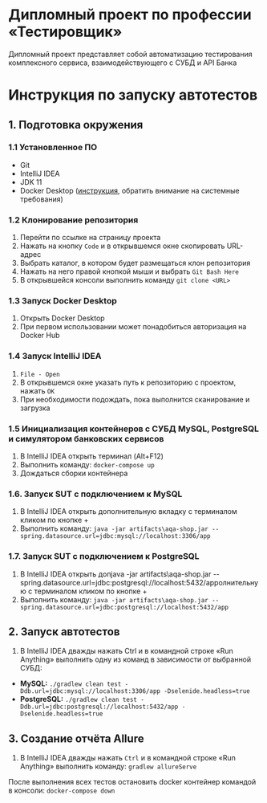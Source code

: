 # Дипломный проект по профессии «Тестировщик»

Дипломный проект представляет собой автоматизацию тестирования комплексного сервиса, взаимодействующего с СУБД и API Банка

# Инструкция по запуску автотестов
## 1. Подготовка окружения
### 1.1 Установленное ПО
- Git
- IntelliJ IDEA
- JDK 11
- Docker Desktop ([инструкция](https://github.com/netology-code/aqa-homeworks/blob/master/docker/installation.md), обратить внимание на системные требования)

### 1.2 Клонирование репозитория
1. Перейти по ссылке на страницу проекта
2. Нажать на кнопку `Code` и в открывшемся окне скопировать URL-адрес
3. Выбрать каталог, в котором будет размещаться клон репозитория
4. Нажать на него правой кнопкой мыши и выбрать `Git Bash Here`
5. В открывшейся консоли выполнить команду `git clone <URL>`

### 1.3 Запуск Docker Desktop
1. Открыть Docker Desktop
2. При первом использовании может понадобиться авторизация на Docker Hub

### 1.4 Запуск IntelliJ IDEA
1. `File - Open`
2. В открывшемся окне указать путь к репозиторию с проектом, нажать `ОК`
3. При необходимости подождать, пока выполнится сканирование и загрузка

### 1.5 Инициализация контейнеров с СУБД MySQL, PostgreSQL и симулятором банковских сервисов
1. В IntelliJ IDEA открыть терминал (Alt+F12)
2. Выполнить команду: `docker-compose up`
3. Дождаться сборки контейнера

### 1.6. Запуск SUT с подключением к MySQL
1. В IntelliJ IDEA открыть дополнительную вкладку с терминалом кликом по кнопке +
2. Выполнить команду: `java -jar artifacts\aqa-shop.jar --spring.datasource.url=jdbc:mysql://localhost:3306/app`

### 1.7. Запуск SUT с подключением к PostgreSQL
1. В IntelliJ IDEA открыть допjava -jar artifacts\aqa-shop.jar --spring.datasource.url=jdbc:postgresql://localhost:5432/appолнительную с терминалом кликом по кнопке +
2. Выполнить команду: `java -jar artifacts\aqa-shop.jar --spring.datasource.url=jdbc:postgresql://localhost:5432/app`

## 2. Запуск автотестов
1. В IntelliJ IDEA дважды нажать Ctrl и в командной строке «Run Anything» выполнить одну из команд в зависимости от выбранной СУБД:
 - **MySQL:** `./gradlew clean test -Ddb.url=jdbc:mysql://localhost:3306/app -Dselenide.headless=true`
 - **PostgreSQL:** `./gradlew clean test -Ddb.url=jdbc:postgresql://localhost:5432/app -Dselenide.headless=true`

## 3. Создание отчёта Allure
1. В IntelliJ IDEA дважды нажать `Ctrl` и в командной строке «Run Anything» выполнить команду:
   `gradlew allureServe`

После выполнения всех тестов остановить docker контейнер командой в консоли: `docker-compose down`